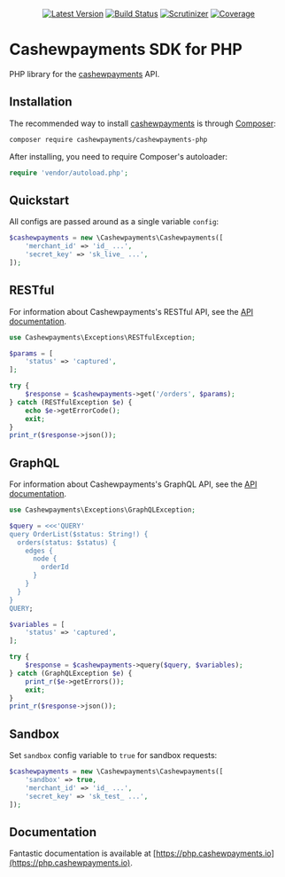 <p align="center">
  <a href="https://github.com/cashewpaymentsio/cashewpayments-php/releases"><img src="https://img.shields.io/github/release/cashewpaymentsio/cashewpayments-php.svg" alt="Latest Version" /></a> <a href="https://travis-ci.org/cashewpaymentsio/cashewpayments-php"><img src="https://img.shields.io/travis/cashewpaymentsio/cashewpayments-php.svg" alt="Build Status" /></a> <a href="https://scrutinizer-ci.com/g/cashewpaymentsio/cashewpayments-php/"><img src="https://scrutinizer-ci.com/g/cashewpaymentsio/cashewpayments-php/badges/quality-score.png?b=master" alt="Scrutinizer" /></a> <a href="https://scrutinizer-ci.com/g/cashewpaymentsio/cashewpayments-php/"><img src="https://scrutinizer-ci.com/g/cashewpaymentsio/cashewpayments-php/badges/coverage.png?b=master" alt="Coverage" /></a>
</p>

# Cashewpayments SDK for PHP

PHP library for the [cashewpayments](https://cashewpayments.io) API.

## Installation

The recommended way to install [cashewpayments](https://cashewpayments.io) is through [Composer](https://getcomposer.org/):

```sh
composer require cashewpayments/cashewpayments-php
```

After installing, you need to require Composer's autoloader:

```php
require 'vendor/autoload.php';
```

## Quickstart

All configs are passed around as a single variable `config`:

```php
$cashewpayments = new \Cashewpayments\Cashewpayments([
    'merchant_id' => 'id_ ...',
    'secret_key' => 'sk_live_ ...',
]);
```

## RESTful

For information about Cashewpayments's RESTful API, see the [API documentation](https://docs.cashewpayments.io).

```php
use Cashewpayments\Exceptions\RESTfulException;

$params = [
    'status' => 'captured',
];

try {
    $response = $cashewpayments->get('/orders', $params);
} catch (RESTfulException $e) {
    echo $e->getErrorCode();
    exit;
}
print_r($response->json());
```

## GraphQL

For information about Cashewpayments's GraphQL API, see the [API documentation](https://docs.cashewpayments.io/graphql).

```php
use Cashewpayments\Exceptions\GraphQLException;

$query = <<<'QUERY'
query OrderList($status: String!) {
  orders(status: $status) {
    edges {
      node {
        orderId
      }
    }
  }
}
QUERY;

$variables = [
    'status' => 'captured',
];

try {
    $response = $cashewpayments->query($query, $variables);
} catch (GraphQLException $e) {
    print_r($e->getErrors());
    exit;
}
print_r($response->json());
```

## Sandbox

Set `sandbox` config variable to `true` for sandbox requests:

```php
$cashewpayments = new \Cashewpayments\Cashewpayments([
    'sandbox' => true,
    'merchant_id' => 'id_ ...',
    'secret_key' => 'sk_test_ ...',
]);
```

## Documentation

Fantastic documentation is available at [https://php.cashewpayments.io](https://php.cashewpayments.io).
